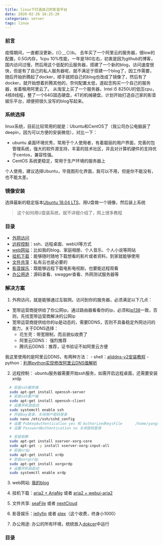 ```yaml
---
title: linux下打造自己的影音平台
date: 2020-02-26 16:25:20
categories: server
tags: linux
---
```


### 前言

疫情期间，一直都没更新，(⊙﹏⊙)b。
去年买了一个阿里云的服务器，很low的配置，0.5G内存，1cpu 10%性能，一年是180左右，初衷是因为github的博客，国内访问过慢，然后用这个低配的云服务器，搭建了一个新的blog，访问速度很快，但是有了自己的私人服务器呢，就不满足于搭建一个blog了，因工作需要，随后开始折腾起了docker，顺手就把自己的blog也改成了镜像了，然后有了docker，就开始想着折腾其他的，奈何配置太低，遂起念购买一个自己的服务器，省着租用阿里云了。
从淘宝上买了一个服务器，Intel i5 8250U的低压cpu，4核8线程，整了一个64G固态硬盘，4T的机械硬盘，计划开始打造自己家的影音娱乐平台，顺便把很久没写的blog写起来。

### 系统选择

linux系统，目前比较常用的就是：Ubuntu和CentOS了（我公司办公电脑装了deepin，因为可以方便的安装微信），对比一下：

- ubuntu 桌面环境优秀，常用于个人使用者，有着靓丽的用户界面，完善的包管理系统，强大的软件源支持，丰富的技术社区，并且对计算机硬件的支持优于centos，兼容性强。
- CentOS 系统更稳定，常用于生产环境的服务器上

个人使用，建议选择Ubuntu，毕竟图形化界面，我可以不用，但是你不能没有，也不能太差。

### 镜像安装

选择最新的稳定版本[Ubuntu 18.04 LTS](https://ubuntu.com/download/desktop)，用U盘做一个镜像，然后装上系统

> 这个如何用U盘装系统，就不详细介绍了，网上很多教程

### 目录

- [外网访问](/2020/02/26/2020/2020-02-26-linux-nas-2/)
- [远程控制](/2020/02/26/2020/2020-02-26-linux-nas-3/)：ssh、远程桌面、webUI等方式
- [web网站](/2020/02/26/2020/2020-02-26-linux-nas-4/)：比如我的blog、家庭相册、个人音乐、个人小说等网站
- [挂机下载](/2020/02/26/2020/2020-02-26-linux-nas-5/)：能够随时随地下载想看的影片或者资料，到家就能够使用
- [文件共享](/2020/02/26/2020/2020-02-26-linux-nas-6/)：私有云也是必要的
- [影音娱乐](/2020/02/26/2020/2020-02-26-linux-nas-7/)：既能够远程下载电影电视剧，也要能远程观看
- [办公用途](/2020/02/26/2020/2020-02-26-linux-nas-8/)：源码查看、swagger查看、外网测试服务器等

### 解决方案

1. 外网访问，就是能够通过互联网，访问到你的服务器，必须满足以下几点：
  - 宽带运营商提供给了你公网ip，通过路由器看看你的ip，必须和[ip138](http://www.ip138.com/)一致，否则，先找宽带运营商解决的公网ip
  - 宽带运营商提供给你的ip是动态的，需要DDNS，否则不具备稳定外网访问的能力，关于DDNS选择：
    - 花生壳：带宽限制，而且貌似收费了
    - 阿里云DDNS： 强烈推荐
    - 腾讯云DDNS：推荐，证书验证不如阿里云方便

   我这里使用的是阿里云DDNS，有两种方法：
    - shell：[aliddns-v2安装教程](https://blog.ilemonrain.com/linux/aliddns-v2.html) 
    - python：[利用python实现修改阿里云DNS值解析](https://www.jianshu.com/p/cdf7a36f0339)

2. 远程控制： ubuntu服务器需要开始ssh服务，如需开启远程桌面，还需要安装xrdp
  ```bash
    # 安装ssh服务端
    sudo apt-get install openssh-server
    # 安装ssh客户端
    sudo apt-get install openssh-client
    # 设置开机自启动
    sudo systemctl enable ssh
    # 开启key登录，关闭用户密码登录
    sudo nano /etc/ssh/sshd_config
    # 设置 PubkeyAuthentication yes 和 AuthorizedKeysFile      /home/yangxl/.ssh/id_rsa.pub 开启key登录
    # 设置 PasswordAuthentication no 关闭密码登录
  ```

  ```bash
    # 安装依赖
    sudo apt-get install xserver-xorg-core
    sudo apt-get -y install xserver-xorg-input-all
    # 安装xrdp
    sudo apt-get install xrdp
    # 安装xorgxrdp
    sudo apt-get install xorgxrdp
    # 设置开机自启动
    sudo systemctl enable xrdp
  ```

3. web网站: [我的blog](/2019/12/19/2019/2019-12-19-push-blog-into-docker/)

4. 挂机下载：[aria2 + AriaNg](http://ariang.mayswind.net/zh_Hans/) 或者 [aria2 + webui-aria2](https://github.com/ziahamza/webui-aria2#webui-aria2)

5. 文件共享: [seaFile](https://www.seafile.com/home/) 或者 [nextCloud](https://nextcloud.com/)

6. 影音娱乐：[jellyfin](https://jellyfin.org/) 或者 [plex](https://www.plex.tv/)（这个收费，终身小1000）

7. 办公用途: 办公的所有环境，统统放入[dokcer](http://www.docker.com/)中运行


### 目录

